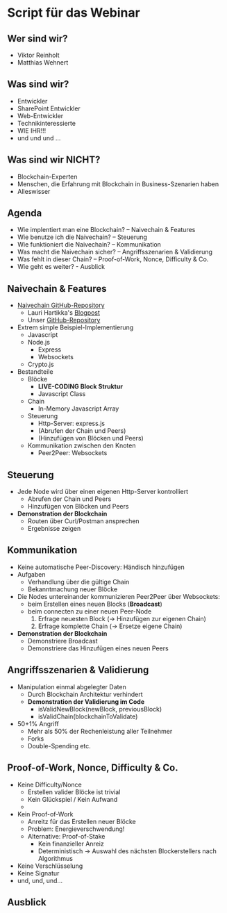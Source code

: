 # Script für das Webinar

## Wer sind wir?

- Viktor Reinholt
- Matthias Wehnert

## Was sind wir?

- Entwickler
- SharePoint Entwickler
- Web-Entwickler
- Technikinteressierte
- WIE IHR!!!
- und und und ...

## Was sind wir NICHT?

- Blockchain-Experten
- Menschen, die Erfahrung mit Blockchain in Business-Szenarien haben
- Alleswisser

## Agenda

- Wie implentiert man eine Blockchain? – Naivechain & Features
- Wie benutze ich die Naivechain? – Steuerung
- Wie funktioniert die Naivechain? – Kommunikation
- Was macht die Naivechain sicher? – Angriffsszenarien & Validierung
- Was fehlt in dieser Chain? – Proof-of-Work, Nonce, Difficulty & Co.
- Wie geht es weiter? - Ausblick

## Naivechain & Features

- [Naivechain GitHub-Repository](https://github.com/lhartikk/naivechain/)
  - Lauri Hartikka's [Blogpost](https://medium.com/@lhartikk/a-blockchain-in-200-lines-of-code-963cc1cc0e54#.dttbm9afr5)
  - Unser [GitHub-Repository](https://github.com/mwehnert/naivechain)
- Extrem simple Beispiel-Implementierung
  - Javascript
  - Node.js
    - Express
    - Websockets
  - Crypto.js
- Bestandteile
  - Blöcke
    - **LIVE-CODING Block Struktur**
    - Javascript Class
  - Chain
    - In-Memory Javascript Array
  - Steuerung
    - Http-Server: express.js
    - (Abrufen der Chain und Peers)
    - (Hinzufügen von Blöcken und Peers)
  - Kommunikation zwischen den Knoten
    - Peer2Peer: Websockets

## Steuerung

- Jede Node wird über einen eigenen Http-Server kontrolliert
  - Abrufen der Chain und Peers
  - Hinzufügen von Blöcken und Peers
- **Demonstration der Blockchain**
  - Routen über Curl/Postman ansprechen
  - Ergebnisse zeigen

## Kommunikation

- Keine automatische Peer-Discovery: Händisch hinzufügen
- Aufgaben
  - Verhandlung über die gültige Chain
  - Bekanntmachung neuer Blöcke
- Die Nodes untereinander kommunizieren Peer2Peer über Websockets:
  - beim Erstellen eines neuen Blocks (**Broadcast**)
  - beim connecten zu einer neuen Peer-Node
    1. Erfrage neuesten Block (-> Hinzufügen zur eigenen Chain)
    2. Erfrage komplette Chain (-> Ersetze eigene Chain)
- **Demonstration der Blockchain**
  - Demonstriere Broadcast
  - Demonstriere das Hinzufügen eines neuen Peers

## Angriffsszenarien & Validierung

- Manipulation einmal abgelegter Daten
  - Durch Blockchain Architektur verhindert
  - **Demonstration der Validierung im Code**
    - isValidNewBlock(newBlock, previousBlock)
    - isValidChain(blockchainToValidate)
- 50+1% Angriff
  - Mehr als 50% der Rechenleistung aller Teilnehmer
  - Forks
  - Double-Spending etc.

## Proof-of-Work, Nonce, Difficulty & Co.

- Keine Difficulty/Nonce
  - Erstellen valider Blöcke ist trivial
  - Kein Glückspiel / Kein Aufwand
  -
- Kein Proof-of-Work
  - Anreitz für das Erstellen neuer Blöcke
  - Problem: Energieverschwendung!
  - Alternative: Proof-of-Stake
    - Kein finanzieller Anreiz
    - Deterministisch -> Auswahl des nächsten Blockerstellers nach Algorithmus
- Keine Verschlüsselung
- Keine Signatur
- und, und, und...

## Ausblick
